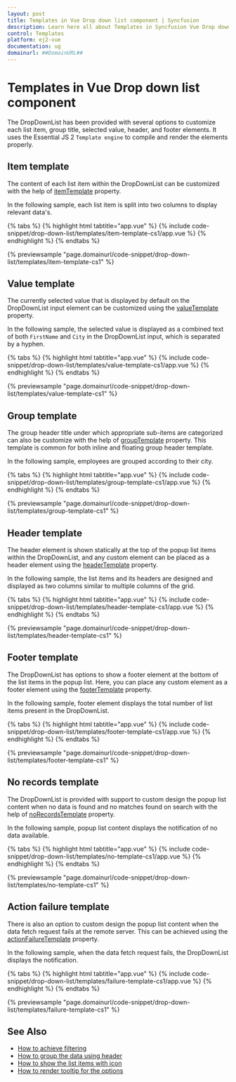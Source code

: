 ```yaml
---
layout: post
title: Templates in Vue Drop down list component | Syncfusion
description: Learn here all about Templates in Syncfusion Vue Drop down list component of Syncfusion Essential JS 2 and more.
control: Templates 
platform: ej2-vue
documentation: ug
domainurl: ##DomainURL##
---
```


# Templates in Vue Drop down list component

The DropDownList has been provided with several options to customize each list item, group title, selected value, header, and footer elements. It uses the Essential JS 2 `Template engine` to compile and render the elements properly.

## Item template

The content of each list item within the DropDownList can be customized with the help of [itemTemplate](https://ej2.syncfusion.com/vue/documentation/api/drop-down-list/#itemtemplate) property.

In the following sample, each list item is split into two columns to display relevant data's.

{% tabs %}
{% highlight html tabtitle="app.vue" %}
{% include code-snippet/drop-down-list/templates/item-template-cs1/app.vue %}
{% endhighlight %}
{% endtabs %}
        
{% previewsample "page.domainurl/code-snippet/drop-down-list/templates/item-template-cs1" %}

## Value template

The currently selected value that is displayed by default on the DropDownList input element can be customized using the [valueTemplate](https://ej2.syncfusion.com/vue/documentation/api/drop-down-list/#valuetemplate) property.

In the following sample, the selected value is displayed as a combined text of both `FirstName` and `City` in the DropDownList input, which is separated by a hyphen.

{% tabs %}
{% highlight html tabtitle="app.vue" %}
{% include code-snippet/drop-down-list/templates/value-template-cs1/app.vue %}
{% endhighlight %}
{% endtabs %}
        
{% previewsample "page.domainurl/code-snippet/drop-down-list/templates/value-template-cs1" %}

## Group template

The group header title under which appropriate sub-items are categorized can also be customize with the help of [groupTemplate](https://ej2.syncfusion.com/vue/documentation/api/drop-down-list/#grouptemplate) property. This template is common for both inline and floating group header template.

In the following sample, employees are grouped according to their city.

{% tabs %}
{% highlight html tabtitle="app.vue" %}
{% include code-snippet/drop-down-list/templates/group-template-cs1/app.vue %}
{% endhighlight %}
{% endtabs %}
        
{% previewsample "page.domainurl/code-snippet/drop-down-list/templates/group-template-cs1" %}

## Header template

The header element is shown statically at the top of the popup list items within the DropDownList, and any custom element can be placed as a header element using the [headerTemplate](https://ej2.syncfusion.com/vue/documentation/api/drop-down-list/#headertemplate) property.

In the following sample, the list items and its headers are designed and displayed as two columns similar to multiple columns of the grid.

{% tabs %}
{% highlight html tabtitle="app.vue" %}
{% include code-snippet/drop-down-list/templates/header-template-cs1/app.vue %}
{% endhighlight %}
{% endtabs %}
        
{% previewsample "page.domainurl/code-snippet/drop-down-list/templates/header-template-cs1" %}

## Footer template

The DropDownList has options to show a footer element at the bottom of the list items in the popup list. Here, you can place any custom element as a footer element using the [footerTemplate](https://ej2.syncfusion.com/vue/documentation/api/drop-down-list/#footertemplate) property.

In the following sample, footer element displays the total number of list items present in the DropDownList.

{% tabs %}
{% highlight html tabtitle="app.vue" %}
{% include code-snippet/drop-down-list/templates/footer-template-cs1/app.vue %}
{% endhighlight %}
{% endtabs %}
        
{% previewsample "page.domainurl/code-snippet/drop-down-list/templates/footer-template-cs1" %}

## No records template

The DropDownList is provided with support to custom design the popup list content when no data is found and no matches found on search with the help of [noRecordsTemplate](https://ej2.syncfusion.com/vue/documentation/api/drop-down-list/#norecordstemplate) property.

In the following sample, popup list content displays the notification of no data available.

{% tabs %}
{% highlight html tabtitle="app.vue" %}
{% include code-snippet/drop-down-list/templates/no-template-cs1/app.vue %}
{% endhighlight %}
{% endtabs %}
        
{% previewsample "page.domainurl/code-snippet/drop-down-list/templates/no-template-cs1" %}

## Action failure template

There is also an option to custom design the popup list content when the data fetch request fails at the remote server. This can be achieved using the [actionFailureTemplate](https://ej2.syncfusion.com/vue/documentation/api/drop-down-list/#actionfailuretemplate) property.

In the following sample, when the data fetch request fails, the DropDownList displays the notification.

{% tabs %}
{% highlight html tabtitle="app.vue" %}
{% include code-snippet/drop-down-list/templates/failure-template-cs1/app.vue %}
{% endhighlight %}
{% endtabs %}
        
{% previewsample "page.domainurl/code-snippet/drop-down-list/templates/failure-template-cs1" %}

## See Also

* [How to achieve filtering](./filtering)
* [How to group the data using header](./grouping)
* [How to show the list items with icon](./how-to/icons-support)
* [How to render tooltip for the options](./how-to/tooltip)